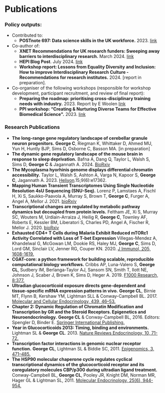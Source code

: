 # Publications

### Policy outputs: 

- Contributed to:
  - **POSTnote 697: Data science skills in the UK workforce.** 2023. [link](https://doi.org/10.58248/PN697)
- Co-author of: 
  - **XNET Recommendations for UK research funders: Sweeping away barriers to interdisciplinary research.** March 2024. [link]( https://x-net.bio/report)
  - **HEPI Blog Post**. July 2024. [link](https://www.hepi.ac.uk/2024/07/23/its-time-to-change-the-culture-around-interdisciplinary-research/)
  - **Workshop report: Lessons from Equality Diversity and Inclusion: How to improve Interdisciplinary Research Culture - Recommendations for research institutes.** 2024. [report in preparation].
- Co-organiser of the following workshops (responsible for workshop development, participant recruitment, and review of final report): 
  - **Preparing the roadmap: prioritising cross-disciplinary training needs with industry.** 2023. Report by E Woolen [link](http://dx.doi.org/10.7488/era/3312)
  - **PPI workshop: “Creating & Nurturing Diverse Teams for Effective Biomedical Science".** 2023. [link](https://x-net.bio/workshops/ppi-workshop-creating-nurturing-diverse-teams-effective-biomedical-science)

### Research Publications

- **The long-range gene regulatory landscape of cerebellar granule neuron progenitors.**
  **George C**, Riegman K, Whittaker D, Ahmed MU, Yun H, Huntly BJP, Sims D, Osborne C,  Basson MA. [in preparation]
- **The dynamic gene regulatory landscape of the mouse brain in response to sleep deprivation.**
  Bafna A,  Dang Q, Taylor L, Walsh S, Sims D, **George C** & Jagannath A. 2024. [BioRxiv](https://doi.org/10.1101/2024.07.04.602083)
- **The Mycoplasma hyorhinis genome displays differential chromatin accessibility.**
  Taylor L, Walsh S, Ashton A, Varga N, Kapoor S, **George C**, Jagannath A. 2023. [Heliyon](https://doi.org/10.1016/j.heliyon.2023.e17362).15;9(6):e17362.
- **Mapping Human Transient Transcriptomes Using Single Nucleotide Resolution 4sU Sequencing (SNU-Seq).**
  Lorenz P, Lamstaes A, Fischl H, Xi S, Saukko-Paavola A, Murray S, Brown T, **George C**, Furger A, Angel A, Mellor J. 2021. [bioRxiv](https://doi.org/10.1101/2021.07.14.452379)
- **Transcriptional changes are regulated by metabolic pathway dynamics but decoupled from protein levels.**
  Feltham JE, Xi S, Murray SC, Wouters M, Urdiain-Arraiza J, Heilig R, **George C**, Townley AF, Roberts E, Kessler BM, Liberatori S, Charles PD, Angel A, Fischer R, Mellor J. 2020. [bioRxiv](https://doi.org/10.1101/833921)
- **Exhausted CD4+ T Cells during Malaria Exhibit Reduced mTORc1 Activity Correlated with Loss of T-bet Expression**
  Villegas-Mendez A, Khandelwal G, McGowan LM, Dookie RS, Haley MJ, **George C**, Sims D, Lord GM, Sinclair LV, Jenner RG, Couper KN. 2020. [J Immunol, 205, 1608-1619.](https://doi.org/10.4049/jimmunol.2000450)
- **CGAT-core: a python framework for building scalable, reproducible computational biology workflows.**
  Cribbs AP, Luna-Valero S, **George CL**, Sudbery IM, Berlanga-Taylor AJ, Sansom SN, Smith T, Ilott NE, Johnson J, Scaber J, Brown K, Sims D, Heger A. 2019.  [F1000 Research, 8:377.](https://doi.org/10.12688/f1000research.18674.2)
- **Ultradian glucocorticoid exposure directs gene-dependent and tissue-specific mRNA expression patterns in vivo.**
  **George CL**, Birnie MT, Flynn B, Kershaw YM,  Lightman SLL & Conway-Campbell BL. 2017.  [Molecular and Cellular Endocrinology, 439, 46–53.](https://doi.org/10.1016/j.mce.2016.10.019)
- **Chapter 2: Dynamic Regulation of Chromatin Modification and Transcription by GR and the Steroid Receptors. Epigenetics and Neuroendocrinology.**
  **George CL** & Conway-Campbell BL, 2016. Editors: Spengler D, Binder E. [Springer International Publishing.](https://doi.org/10.1007/978-3-319-24493-8_2)
- **Year in Glucocorticoids 2013: Timing, binding and environments.**
  Lightman SL & **George CL**. 2013.  [Nature Reviews Endocrinology, 10, 71-72.](https://doi.org/10.1038/nrendo.2013.257)
- **Transcription factor interactions in genomic nuclear receptor function.**
  **George CL**, Lightman SL & Biddie SC, 2011.  [Epigenomics, 3, 471–485.](https://doi.org/10.2217/epi.11.66)
- **The HSP90 molecular chaperone cycle regulates cyclical transcriptional dynamics of the glucocorticoid receptor and its coregulatory molecules CBP/p300 during ultradian ligand treatment.**
  Conway-Campbell BL, **George CL**, Pooley JR, Knight DM, Norman MR, Hager GL & Lightman SL, 2011. [Molecular Endocrinology, 25(6), 944-954.](https://doi.org/10.1210/me.2010-0073)
